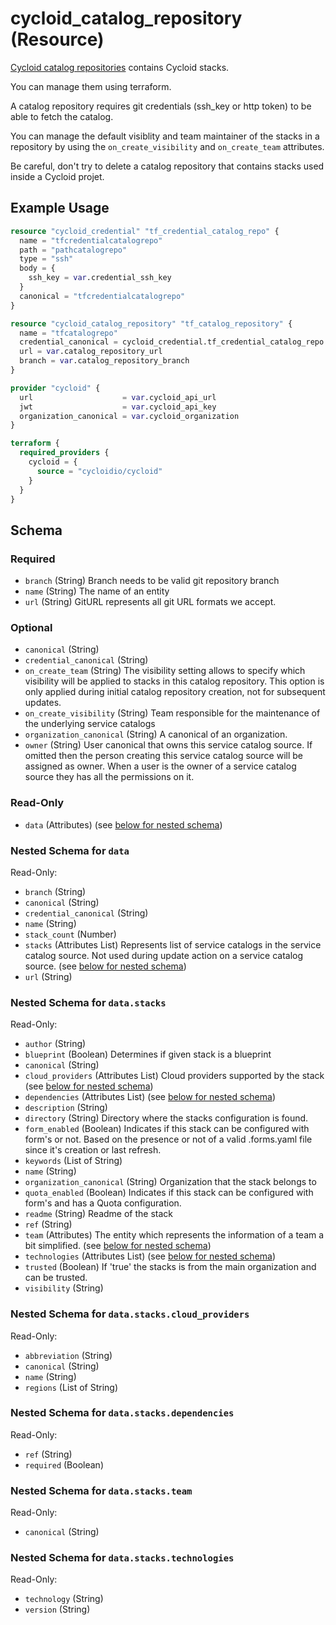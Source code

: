 # cycloid_catalog_repository (Resource)

[Cycloid catalog repositories](https://docs.cycloid.io/reference/config-and-catalog-repository/) contains Cycloid stacks.

You can manage them using terraform.

A catalog repository requires git credentials (ssh_key or http token) to be able to fetch the catalog.

You can manage the default visiblity and team maintainer of the stacks in a repository by using the `on_create_visibility` and `on_create_team` attributes.

Be careful, don't try to delete a catalog repository that contains stacks used inside a Cycloid projet.

## Example Usage


```terraform
resource "cycloid_credential" "tf_credential_catalog_repo" {
  name = "tfcredentialcatalogrepo"
  path = "pathcatalogrepo"
  type = "ssh"
  body = {
    ssh_key = var.credential_ssh_key
  }
  canonical = "tfcredentialcatalogrepo"
}

resource "cycloid_catalog_repository" "tf_catalog_repository" {
  name = "tfcatalogrepo"
  credential_canonical = cycloid_credential.tf_credential_catalog_repo.canonical
  url = var.catalog_repository_url
  branch = var.catalog_repository_branch
}

provider "cycloid" {
  url                    = var.cycloid_api_url
  jwt                    = var.cycloid_api_key
  organization_canonical = var.cycloid_organization
}

terraform {
  required_providers {
    cycloid = {
      source = "cycloidio/cycloid"
    }
  }
}
```


<!-- schema generated by tfplugindocs -->
## Schema

### Required

- `branch` (String) Branch needs to be valid git repository branch
- `name` (String) The name of an entity
- `url` (String) GitURL represents all git URL formats we accept.

### Optional

- `canonical` (String)
- `credential_canonical` (String)
- `on_create_team` (String) The visibility setting allows to specify which visibility will be applied to stacks in this catalog repository.
This option is only applied during initial catalog repository creation, not for subsequent updates.
- `on_create_visibility` (String) Team responsible for the maintenance of the underlying service catalogs
- `organization_canonical` (String) A canonical of an organization.
- `owner` (String) User canonical that owns this service catalog source. If omitted then the person
creating this service catalog source will be assigned as owner. When a user is the
owner of a service catalog source they has all the permissions on it.

### Read-Only

- `data` (Attributes) (see [below for nested schema](#nestedatt--data))

<a id="nestedatt--data"></a>
### Nested Schema for `data`

Read-Only:

- `branch` (String)
- `canonical` (String)
- `credential_canonical` (String)
- `name` (String)
- `stack_count` (Number)
- `stacks` (Attributes List) Represents list of service catalogs in the service catalog source. Not used during update action on a service catalog source. (see [below for nested schema](#nestedatt--data--stacks))
- `url` (String)

<a id="nestedatt--data--stacks"></a>
### Nested Schema for `data.stacks`

Read-Only:

- `author` (String)
- `blueprint` (Boolean) Determines if given stack is a blueprint
- `canonical` (String)
- `cloud_providers` (Attributes List) Cloud providers supported by the stack (see [below for nested schema](#nestedatt--data--stacks--cloud_providers))
- `dependencies` (Attributes List) (see [below for nested schema](#nestedatt--data--stacks--dependencies))
- `description` (String)
- `directory` (String) Directory where the stacks configuration is found.
- `form_enabled` (Boolean) Indicates if this stack can be configured with form's or not. Based on the presence or not of a valid .forms.yaml file since it's creation or last refresh.
- `keywords` (List of String)
- `name` (String)
- `organization_canonical` (String) Organization that the stack belongs to
- `quota_enabled` (Boolean) Indicates if this stack can be configured with form's and has a Quota configuration.
- `readme` (String) Readme of the stack
- `ref` (String)
- `team` (Attributes) The entity which represents the information of a team a bit simplified. (see [below for nested schema](#nestedatt--data--stacks--team))
- `technologies` (Attributes List) (see [below for nested schema](#nestedatt--data--stacks--technologies))
- `trusted` (Boolean) If 'true' the stacks is from the main organization and can be trusted.
- `visibility` (String)

<a id="nestedatt--data--stacks--cloud_providers"></a>
### Nested Schema for `data.stacks.cloud_providers`

Read-Only:

- `abbreviation` (String)
- `canonical` (String)
- `name` (String)
- `regions` (List of String)


<a id="nestedatt--data--stacks--dependencies"></a>
### Nested Schema for `data.stacks.dependencies`

Read-Only:

- `ref` (String)
- `required` (Boolean)


<a id="nestedatt--data--stacks--team"></a>
### Nested Schema for `data.stacks.team`

Read-Only:

- `canonical` (String)


<a id="nestedatt--data--stacks--technologies"></a>
### Nested Schema for `data.stacks.technologies`

Read-Only:

- `technology` (String)
- `version` (String)





